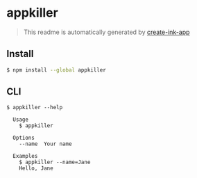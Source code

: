 # appkiller

> This readme is automatically generated by [create-ink-app](https://github.com/vadimdemedes/create-ink-app)


## Install

```bash
$ npm install --global appkiller
```


## CLI

```
$ appkiller --help

  Usage
    $ appkiller

  Options
    --name  Your name

  Examples
    $ appkiller --name=Jane
    Hello, Jane
```
